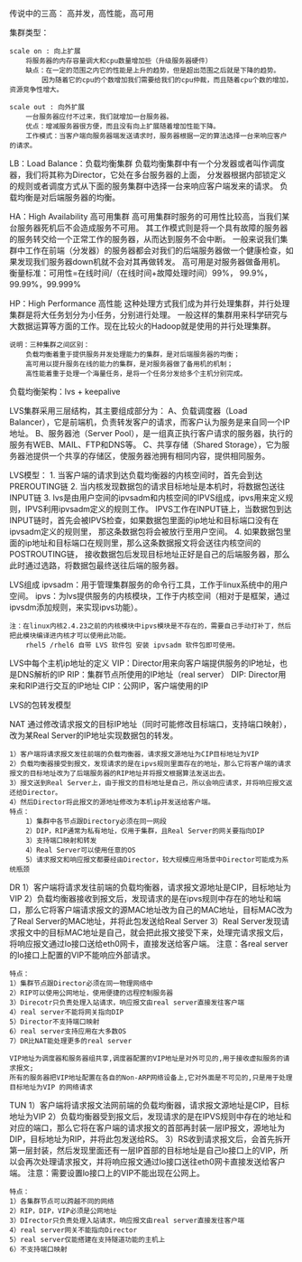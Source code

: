 传说中的三高：
    高并发，高性能，高可用

集群类型：

    scale on : 向上扩展
        将服务器的内存容量调大和cpu数量增加些（升级服务器硬件）
        缺点：在一定的范围之内它的性能是上升的趋势，但是超出范围之后就是下降的趋势。
            因为随着它的cpu的个数增加我们需要给我们的cpu仲裁，而且随着cpu个数的增加，资源竞争性增大。
    
    scale out : 向外扩展
        一台服务器应付不过来，我们就增加一台服务器。
        优点：增减服务器很方便，而且没有向上扩展随着增加性能下降。
        工作模式：当客户端向服务器端发送请求时，服务器根据一定的算法选择一台来响应客户的请求。

LB：Load Balance：负载均衡集群
    负载均衡集群中有一个分发器或者叫作调度器，我们将其称为Director，它处在多台服务器的上面，
    分发器根据内部锁定义的规则或者调度方式从下面的服务集群中选择一台来响应客户端发来的请求。
    负载均衡是对后端服务器的均衡。

HA：High Availability 高可用集群
    高可用集群时服务的可用性比较高，当我们某台服务器死机后不会造成服务不可用。
    其工作模式则是将一个具有故障的服务器的服务转交给一个正常工作的服务器，从而达到服务不会中断。
    一般来说我们集群中工作在前端（分发器）的服务器都会对我们的后端服务器做一个健康检查，如果发现我们服务器down机就不会对其再做转发。
    高可用是对服务器做备用机。
    衡量标准：可用性=在线时间/（在线时间+故障处理时间）99%， 99.9%， 99.99%，99.999%

HP：High Performance 高性能
    这种处理方式我们成为并行处理集群，并行处理集群是将大任务划分为小任务，分别进行处理。
    一般这样的集群用来科学研究与大数据运算等方面的工作。现在比较火的Hadoop就是使用的并行处理集群。

    说明：三种集群之间区别：
        负载均衡着重于提供服务并发处理能力的集群，是对后端服务器的均衡；
        高可用以提升服务在线的能力的集群，是对服务器做了备用机的机制；
        高性能着重于处理一个海量任务，是将一个任务分发给多个主机分别完成。

负载均衡架构：lvs + keepalive

LVS集群采用三层结构，其主要组成部分为：
    A、负载调度器（Load Balancer），它是前端机，负责转发客户的请求，而客户认为服务是来自同一个IP地址。
    B、服务器池（Server Pool），是一组真正执行客户请求的服务器，执行的服务有WEB、MAIL、FTP和DNS等。
    C、共享存储（Shared Storage），它为服务器池提供一个共享的存储区，使服务器池拥有相同内容，提供相同服务。

LVS模型：
    1. 当客户端的请求到达负载均衡器的内核空间时，首先会到达PREROUTING链
    2. 当内核发现数据包的请求目标地址是本机时，将数据包送往INPUT链
    3. lvs是由用户空间的ipvsadm和内核空间的IPVS组成，ipvs用来定义规则，IPVS利用ipvsadm定义的规则工作。
        IPVS工作在INPUT链上，当数据包到达INPUT链时，首先会被IPVS检查，如果数据包里面的ip地址和目标端口没有在ipvsadm定义的规则里，
        那这条数据包将会被放行至用户空间。
    4. 如果数据包里面的ip地址和目标端口在规则里，那么这条数据报文将会送往内核空间的POSTROUTING链，
        接收数据包后发现目标地址正好是自己的后端服务器，那么此时通过选路，将数据包最终送往后端的服务器。

LVS组成
    ipvsadm：用于管理集群服务的命令行工具，工作于linux系统中的用户空间。
    ipvs：为lvs提供服务的内核模块，工作于内核空间（相对于是框架，通过ipvsdm添加规则，来实现ipvs功能）。

    注：在linux内核2.4.23之前的内核模块中ipvs模块是不存在的，需要自己手动打补丁，然后把此模块编译进内核才可以使用此功能。
        rhel5 /rhel6 自带 LVS 软件包 安装 ipvsadm 软件包即可使用。

LVS中每个主机ip地址的定义
    VIP：Director用来向客户端提供服务的IP地址，也是DNS解析的IP
    RIP：集群节点所使用的IP地址（real server）
    DIP: Director用来和RIP进行交互的IP地址
    CIP：公网IP，客户端使用的IP

LVS的包转发模型
    
NAT
    通过修改请求报文的目标IP地址（同时可能修改目标端口，支持端口映射），改为某Real Server的IP地址实现数据包的转发。  
   
    1）客户端将请求报文发往前端的负载均衡器，请求报文源地址为CIP目标地址为VIP
    2）负载均衡器接受到报文，发现请求的是在ipvs规则里面存在的地址，那么它将客户端的请求报文的目标地址改为了后端服务器的RIP地址并将报文根据算法发送出去。
    3）报文送到Real Server上，由于报文的目标地址是自己，所以会响应请求，并将响应报文返还给Director。
    4）然后Director将此报文的源地址修改为本机ip并发送给客户端。
    特点：
        1）集群中各节点跟Directory必须在同一网段
        2）DIP，RIP通常为私有地址，仅用于集群，且Real Server的网关要指向DIP
        3）支持端口映射和转发
        4）Real Server可以使用任意的OS
        5）请求报文和响应报文都要经由Director，较大规模应用场景中Director可能成为系统瓶颈

DR
    1）客户端将请求发往前端的负载均衡器，请求报文源地址是CIP，目标地址为VIP
    2）负载均衡器接收到报文后，发现请求的是在ipvs规则中存在的地址和端口，那么它将客户端请求报文的源MAC地址改为自己的MAC地址，目标MAC改为了Real Server的MAC地址，并将此包发送给Real Server
    3）Real Server发现请求报文中的目标MAC地址是自己，就会把此报文接受下来，处理完请求报文后，将响应报文通过lo接口送给eth0网卡，直接发送给客户端。
    注意：各real server的lo接口上配置的VIP不能响应外部请求。
    
    特点：
    1）集群节点跟Director必须在同一物理网络中
    2）RIP可以使用公网地址，使用便捷的远程控制服务器
    3）Direcotr只负责处理入站请求，响应报文由real server直接发往客户端
    4）real server不能将网关指向DIP
    5）Director不支持端口映射
    6）real server支持应用在大多数OS
    7）DR比NAT能处理更多的real server

    VIP地址为调度器和服务器组共享,调度器配置的VIP地址是对外可见的,用于接收虚拟服务的请求报文;
    所有的服务器把VIP地址配置在各自的Non-ARP网络设备上,它对外面是不可见的,只是用于处理目标地址为VIP 的网络请求
    
TUN
    1）客户端将请求报文法网前端的负载均衡器，请求报文源地址是CIP，目标地址为VIP
    2）负载均衡器受到报文后，发现请求的是在IPVS规则中存在的地址和对应的端口，那么它将在客户端的请求报文的首部再封装一层IP报文，源地址为DIP，目标地址为RIP，并将此包发送给RS。
    3）RS收到请求报文后，会首先拆开第一层封装，然后发现里面还有一层IP首部的目标地址是自己lo接口上的VIP，所以会再次处理请求报文，并将响应报文通过lo接口送往eth0网卡直接发送给客户端。
    注意：需要设置lo接口上的VIP不能出现在公网上。
    
    特点：
    1）各集群节点可以跨越不同的网络
    2）RIP，DIP，VIP必须是公网地址
    3）DIrector只负责处理入站请求，响应报文由real server直接发往客户端
    4）real server网关不能指向Director
    5）real server仅能搭建在支持隧道功能的主机上
    6）不支持端口映射





